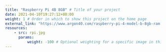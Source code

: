 ```yaml
---
title: "Raspberry Pi 4B 8GB" # Title of your project
date: 2021-04-10T19:27:12+08:00
weight: 1 # Order in which to show this project on the home page
external_link: "https://www.argon40.com/raspberry-pi-4-model-b-8gb-ram.html" # Optional external link instead of modal
resources:
    - src: rpi.jpg
      params:
          weight: -100 # Optional weighting for a specific image in this project folder
---
```

